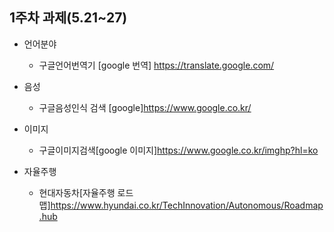 ## 1주차 과제(5.21~27)
* 언어분야
	* 구글언어번역기
   [google 번역] https://translate.google.com/
   
* 음성
	* 구글음성인식 검색 [google]https://www.google.co.kr/
 
* 이미지
	* 구글이미지검색[google 이미지]https://www.google.co.kr/imghp?hl=ko

* 자율주행
	* 현대자동차[자율주행 로드맵]https://www.hyundai.co.kr/TechInnovation/Autonomous/Roadmap.hub
